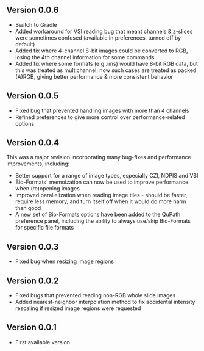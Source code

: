 ## Version 0.0.6
* Switch to Gradle
* Added workaround for VSI reading bug that meant channels & z-slices were sometimes confused (available in preferences, turned off by default)
* Added fix where 4-channel 8-bit images could be converted to RGB, losing the 4th channel information for some commands
* Added fix where some formats (e.g..ims) would have 8-bit RGB data, but this was treated as multichannel; now such cases are treated as packed (A)RGB, giving better performance & more consistent behavior


## Version 0.0.5

* Fixed bug that prevented handling images with more than 4 channels
* Refined preferences to give more control over performance-related options


## Version 0.0.4

This was a major revision incorporating many bug-fixes and performance improvements, including:
* Better support for a range of image types, especially CZI, NDPIS and VSI
* Bio-Formats' memoization can now be used to improve performance when (re)opening images
* Improved parallelization when reading image tiles - should be faster, require less memory, and turn itself off when it would do more harm than good
* A new set of Bio-Formats options have been added to the QuPath preference panel, including the ability to always use/skip Bio-Formats for specific file formats


## Version 0.0.3

* Fixed bug when resizing image regions


## Version 0.0.2

* Fixed bugs that prevented reading non-RGB whole slide images
* Added nearest-neighbor interpolation method to fix accidental intensity rescaling if resized image regions were requested


## Version 0.0.1

* First available version.
